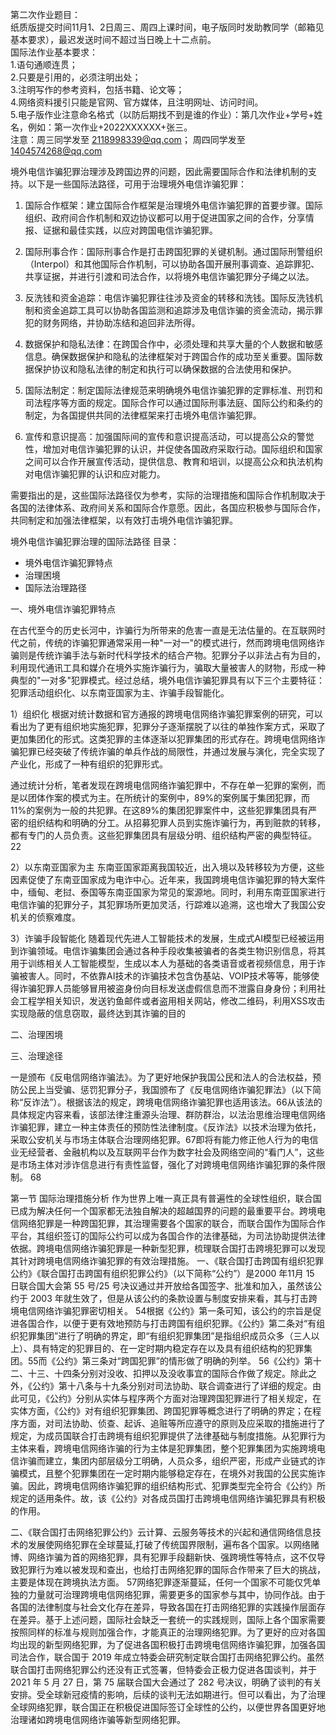 第二次作业题目：  
纸质版提交时间11月1、2日周三、周四上课时间，电子版同时发助教同学（邮箱见基本要求），最迟发送时间不超过当日晚上十二点前。  
国际法作业基本要求：  
1.语句通顺连贯；  
2.只要是引用的，必须注明出处；  
3.注明写作的参考资料，包括书籍、论文等；  
4.网络资料援引只能是官网、官方媒体，且注明网址、访问时间。  
5.电子版作业注意命名格式（以防后期找不到是谁的作业）：第几次作业+学号+姓名，例如：第一次作业+2022XXXXXX+张三。  
注意：周三同学发至 2118998339@qq.com； 周四同学发至 1404574268@qq.com


境外电信诈骗犯罪治理涉及跨国边界的问题，因此需要国际合作和法律机制的支持。以下是一些国际法路径，可用于治理境外电信诈骗犯罪：

1. 国际合作框架：建立国际合作框架是治理境外电信诈骗犯罪的首要步骤。国际组织、政府间合作机制和双边协议都可以用于促进国家之间的合作，分享情报、证据和最佳实践，以应对跨国电信诈骗犯罪。

2. 国际刑事合作：国际刑事合作是打击跨国犯罪的关键机制。通过国际刑警组织（Interpol）和其他国际合作机制，可以协助各国开展刑事调查、追踪罪犯、共享证据，并进行引渡和司法合作，以将境外电信诈骗犯罪分子绳之以法。

3. 反洗钱和资金追踪：电信诈骗犯罪往往涉及资金的转移和洗钱。国际反洗钱机制和资金追踪工具可以协助各国监测和追踪涉及电信诈骗的资金流动，揭示罪犯的财务网络，并协助冻结和追回非法所得。

4. 数据保护和隐私法律：在跨国合作中，必须处理和共享大量的个人数据和敏感信息。确保数据保护和隐私的法律框架对于跨国合作的成功至关重要。国际数据保护协议和隐私法律的制定和执行可以确保数据的合法使用和保护。

5. 国际法制定：制定国际法律规范来明确境外电信诈骗犯罪的定罪标准、刑罚和司法程序等方面的规定。国际合作可以通过国际刑事法庭、国际公约和条约的制定，为各国提供共同的法律框架来打击境外电信诈骗犯罪。

6. 宣传和意识提高：加强国际间的宣传和意识提高活动，可以提高公众的警觉性，增加对电信诈骗犯罪的认识，并促使各国政府采取行动。国际组织和国家之间可以合作开展宣传活动，提供信息、教育和培训，以提高公众和执法机构对电信诈骗犯罪的认识和应对能力。

需要指出的是，这些国际法路径仅为参考，实际的治理措施和国际合作机制取决于各国的法律体系、政府间关系和国际合作意愿。因此，各国应积极参与国际合作，共同制定和加强法律框架，以有效打击境外电信诈骗犯罪。

境外电信诈骗犯罪治理的国际法路径
目录：
- 境外电信诈骗犯罪特点
- 治理困境
- 国际法治理路径

一、境外电信诈骗犯罪特点

在古代至今的历史长河中，诈骗行为所带来的危害一直是无法估量的。在互联网时代之前，传统的诈骗犯罪通常采用一种"一对一"的模式进行，然而跨境电信网络诈骗则是传统诈骗手法与新时代科学技术的结合产物。犯罪分子以非法占有为目的，利用现代通讯工具和媒介在境外实施诈骗行为，骗取大量被害人的财物，形成一种典型的"一对多"犯罪模式。经过总结，境外电信诈骗犯罪具有以下三个主要特征：犯罪活动组织化、以东南亚国家为主、诈骗手段智能化。

 1）组织化
根据对统计数据和官方通报的跨境电信网络诈骗犯罪案例的研究，可以看出为了更有组织地实施犯罪，犯罪分子逐渐摆脱了以往的单独作案方式，采取了更加集团化的形式。这类犯罪的主体逐渐以犯罪集团的形式存在。跨境电信网络诈骗犯罪已经突破了传统诈骗的单兵作战的局限性，并通过发展与演化，完全实现了产业化，形成了一种有组织的犯罪形式。

通过统计分析，笔者发现在跨境电信网络诈骗犯罪中，不存在单一犯罪的案例，而是以团体作案的模式为主。在所统计的案例中，89%的案例属于集团犯罪，而11%的案例为一般的共犯罪。在这89%的集团犯罪案件中，这些犯罪集团具有严密的组织结构和明确的分工。从招募犯罪人员到实施诈骗行为，再到赃款的转移，都有专门的人员负责。这些犯罪集团具有层级分明、组织结构严密的典型特征。22

2）以东南亚国家为主
东南亚国家距离我国较近，出入境以及转移较为方便，这些因素促使了东南亚国家成为电诈中心。近年来，我国跨境电信诈骗犯罪的特大案件中，缅甸、老挝、泰国等东南亚国家为常见的案源地。同时，利用东南亚国家进行电信诈骗的犯罪分子，其犯罪场所更加灵活，行踪难以追溯，这也增大了我国公安机关的侦察难度。

3）诈骗手段智能化
随着现代先进人工智能技术的发展，生成式AI模型已经被运用到诈骗领域。电信诈骗集团会通过各种手段收集被骗者的各类生物识别信息，将其用于训练相关人工智能模型，生成以本人为基础的各类语音或者视频信息，用于诈骗被害人。同时，不依靠AI技术的诈骗技术包含伪基站、VOIP技术等等，能够使得诈骗犯罪人员能够冒用被盗身份向目标发送虚假信息而不泄露自身身份；利用社会工程学相关知识，发送钓鱼邮件或者盗用相关网站，修改二维码，利用XSS攻击实现隐蔽的信息窃取，最终达到其诈骗的目的

二、治理困境

三、治理途径

一是颁布《反电信网络诈骗法》。为了更好地保护我国公民和法人的合法权益，预防公民上当受骗、惩罚犯罪分子，我国颁布了《反电信网络诈骗犯罪法》（以下简称“反诈法”）。根据该法的规定，跨境电信网络诈骗犯罪也适用该法。66从该法的具体规定内容来看，该部法律注重源头治理、群防群治，以法治思维治理电信网络诈骗犯罪，建立一种主体责任的预防性法律制度。《反诈法》以技术治理为依托，采取公安机关与市场主体联合治理网络犯罪。67即将有能力修正他人行为的电信业无经营者、金融机构以及互联网平台作为数字社会及网络空间的“看门人”，这些是市场主体对涉诈信息进行有责性监督，强化了对跨境电信网络诈骗犯罪的条件限制。 68

第一节 国际治理措施分析
作为世界上唯一真正具有普遍性的全球性组织，联合国已成为解决任何一个国家都无法独自解决的超越国界的问题的最重要平台。跨境电信网络犯罪是一种跨国犯罪，其治理需要各个国家的联合，而联合国作为国际合作平台，其组织签订的国际公约可以成为各国合作的法律基础，为司法协助提供法律依据。跨境电信网络诈骗犯罪是一种新型犯罪，梳理联合国打击跨境犯罪可以发现其针对跨境电信网络诈骗犯罪的有效治理措施。 一、《联合国打击跨国有组织犯罪公约》《联合国打击跨国有组织犯罪公约》（以下简称“公约”）是2000 年11月 15 日联合国大会第 55 号/25 号决议通过并开放给各国签字、批准和加入，虽然该公约于 2003 年就生效了，但是从该公约的条款设置与制度安排来看，其与打击跨境电信网络诈骗犯罪密切相关。 54根据《公约》第一条可知，该公约的宗旨是促进各国合作，以便于更有效地预防与打击跨国有组织犯罪。《公约》第二条对“有组织犯罪集团”进行了明确的界定，即“有组织犯罪集团”是指组织成员众多（三人以上）、具有特定的犯罪目的、在一定时期内稳定存在以及具有组织结构的犯罪集团。55而《公约》第三条对“跨国犯罪”的情形做了明确的列举。 56《公约》第十二、十三、十四条分别对没收、扣押以及没收事宜的国际合作做了规定。除此之外，《公约》第十八条与十九条分别对司法协助、联合调查进行了详细的规定。由此可见，《公约》分别从实体与程序两个方面对治理跨国犯罪进行了相关规定，在实体方面，《公约》对有组织犯罪集团、跨国犯罪等概念进行了明确的界定；在程序方面，对司法协助、侦查、起诉、追赃等所应遵守的原则及应采取的措施进行了规定，为成员国联合打击跨境有组织犯罪提供了法律基础与制度措施。从犯罪行为主体来看，跨境电信网络诈骗的行为主体是犯罪集团，整个犯罪集团为实施跨境电信诈骗而建立，集团内部层级分工明确，人员众多，组织严密，形成产业链式的诈骗模式，且整个犯罪集团在一定时期内能够稳定存在，在境外对我国的公民实施诈骗。因此，跨境电信网络诈骗犯罪的组织结构形式、犯罪类型完全符合《公约》所规定的适用条件。故，该《公约》对各成员国打击跨境电信网络诈骗犯罪具有积极的作用。

二、《联合国打击网络犯罪公约》云计算、云服务等技术的兴起和通信网络信息技术的发展使网络犯罪在全球蔓延,打破了传统国界限制，遍布各个国家。以网络赌博、网络诈骗为首的网络犯罪，具有犯罪手段翻新快、强跨境性等特点，这不仅导致犯罪行为难以被发现和查出，也给打击网络犯罪的国际合作带来了巨大的挑战，主要是体现在跨境执法方面。 57网络犯罪逐渐蔓延，任何一个国家不可能仅凭单独的力量就可治理跨境电信网络犯罪，需要更多的国家参与其中，协同作战。由于各国的法律制度与社会文化存在差异，导致各国在打击网络犯罪的实践操作层面存在差异。基于上述问题，国际社会缺乏一套统一的实践规则，国际上各个国家需要按照同样的标准与规则加强合作，才能真正的治理网络犯罪。为了更好的应对各国均出现的新型网络犯罪，为了促进各国积极打击跨境电信网络诈骗犯罪，加强各国司法合作，联合国于 2019 年成立特委会研究制定联合国打击网络犯罪公约。虽然联合国打击网络犯罪公约还没有正式签署，但特委会正极力促进各国谈判，并于 2021 年 5 月 27 日，第 75 届联合国大会通过了 282 号决议，明确了谈判的有关安排。受全球新冠疫情的影响，后续的谈判无法如期进行。但可以看出，为了治理全球网络犯罪，联合国正在积极促进国际签订全球性的公约，以便世界各国更好地治理诸如跨境电信网络诈骗等新型网络犯罪。
